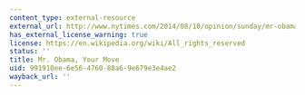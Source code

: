 ```yaml
---
content_type: external-resource
external_url: http://www.nytimes.com/2014/08/10/opinion/sunday/mr-obama-your-move.html?_r=0
has_external_license_warning: true
license: https://en.wikipedia.org/wiki/All_rights_reserved
status: ''
title: Mr. Obama, Your Move
uid: 991910ee-6e56-4760-88a6-9e679e3e4ae2
wayback_url: ''
---
```

